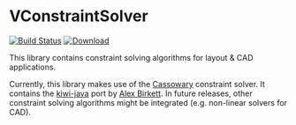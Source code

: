 # VConstraintSolver
[![Build Status](https://travis-ci.org/miho/VConstraintSolver.svg?branch=master)](https://travis-ci.org/miho/VConstraintSolver)
[ ![Download](https://api.bintray.com/packages/miho/Ext/VConstraintSolver/images/download.svg) ](https://bintray.com/miho/Ext/VConstraintSolver/_latestVersion)

This library contains constraint solving algorithms for layout & CAD applications.

Currently, this library makes use of the [Cassowary](https://overconstrained.io/) constraint solver. It contains the [kiwi-java](https://github.com/alexbirkett/kiwi-java) port by [Alex Birkett](https://github.com/alexbirkett). In future releases, other constraint solving algorithms might be integrated (e.g. non-linear solvers for CAD).
